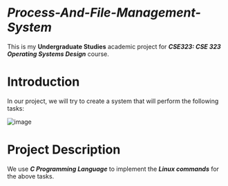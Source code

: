 # ***Process-And-File-Management-System***

  This is my **Undergraduate Studies** academic project for ***CSE323: CSE 323 Operating Systems Design*** course.

# **Introduction**
  In our project, we will try to create a system that will perform the following tasks:

  ![image](https://github.com/z-a-zamil/Process-And-File-Management-System/assets/72562681/1ea517c8-c840-47d8-baf1-15e9029533e7)

# **Project Description**
  We use ***C Programming Language*** to implement the ***Linux commands*** for the above tasks.
